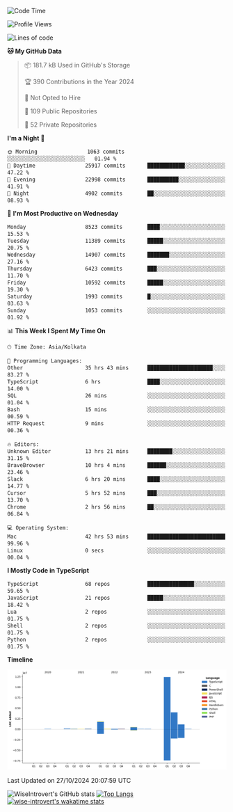 <!--START_SECTION:waka-->
![Code Time](http://img.shields.io/badge/Code%20Time-1%2C745%20hrs%201%20min-blue)

![Profile Views](http://img.shields.io/badge/Profile%20Views-0-blue)

![Lines of code](https://img.shields.io/badge/From%20Hello%20World%20I%27ve%20Written-20.6%20million%20lines%20of%20code-blue)

**🐱 My GitHub Data** 

> 📦 181.7 kB Used in GitHub's Storage 
 > 
> 🏆 390 Contributions in the Year 2024
 > 
> 🚫 Not Opted to Hire
 > 
> 📜 109 Public Repositories 
 > 
> 🔑 52 Private Repositories 
 > 
**I'm a Night 🦉** 

```text
🌞 Morning                1063 commits        ░░░░░░░░░░░░░░░░░░░░░░░░░   01.94 % 
🌆 Daytime                25917 commits       ████████████░░░░░░░░░░░░░   47.22 % 
🌃 Evening                22998 commits       ██████████░░░░░░░░░░░░░░░   41.91 % 
🌙 Night                  4902 commits        ██░░░░░░░░░░░░░░░░░░░░░░░   08.93 % 
```
📅 **I'm Most Productive on Wednesday** 

```text
Monday                   8523 commits        ████░░░░░░░░░░░░░░░░░░░░░   15.53 % 
Tuesday                  11389 commits       █████░░░░░░░░░░░░░░░░░░░░   20.75 % 
Wednesday                14907 commits       ███████░░░░░░░░░░░░░░░░░░   27.16 % 
Thursday                 6423 commits        ███░░░░░░░░░░░░░░░░░░░░░░   11.70 % 
Friday                   10592 commits       █████░░░░░░░░░░░░░░░░░░░░   19.30 % 
Saturday                 1993 commits        █░░░░░░░░░░░░░░░░░░░░░░░░   03.63 % 
Sunday                   1053 commits        ░░░░░░░░░░░░░░░░░░░░░░░░░   01.92 % 
```


📊 **This Week I Spent My Time On** 

```text
🕑︎ Time Zone: Asia/Kolkata

💬 Programming Languages: 
Other                    35 hrs 43 mins      █████████████████████░░░░   83.27 % 
TypeScript               6 hrs               ████░░░░░░░░░░░░░░░░░░░░░   14.00 % 
SQL                      26 mins             ░░░░░░░░░░░░░░░░░░░░░░░░░   01.04 % 
Bash                     15 mins             ░░░░░░░░░░░░░░░░░░░░░░░░░   00.59 % 
HTTP Request             9 mins              ░░░░░░░░░░░░░░░░░░░░░░░░░   00.36 % 

🔥 Editors: 
Unknown Editor           13 hrs 21 mins      ████████░░░░░░░░░░░░░░░░░   31.15 % 
BraveBrowser             10 hrs 4 mins       ██████░░░░░░░░░░░░░░░░░░░   23.46 % 
Slack                    6 hrs 20 mins       ████░░░░░░░░░░░░░░░░░░░░░   14.77 % 
Cursor                   5 hrs 52 mins       ███░░░░░░░░░░░░░░░░░░░░░░   13.70 % 
Chrome                   2 hrs 56 mins       ██░░░░░░░░░░░░░░░░░░░░░░░   06.84 % 

💻 Operating System: 
Mac                      42 hrs 53 mins      █████████████████████████   99.96 % 
Linux                    0 secs              ░░░░░░░░░░░░░░░░░░░░░░░░░   00.04 % 
```

**I Mostly Code in TypeScript** 

```text
TypeScript               68 repos            ███████████████░░░░░░░░░░   59.65 % 
JavaScript               21 repos            █████░░░░░░░░░░░░░░░░░░░░   18.42 % 
Lua                      2 repos             ░░░░░░░░░░░░░░░░░░░░░░░░░   01.75 % 
Shell                    2 repos             ░░░░░░░░░░░░░░░░░░░░░░░░░   01.75 % 
Python                   2 repos             ░░░░░░░░░░░░░░░░░░░░░░░░░   01.75 % 
```



**Timeline**

![Lines of Code chart](https://raw.githubusercontent.com/wise-introvert/wise-introvert/master/assets/bar_graph.png)


 Last Updated on 27/10/2024 20:07:59 UTC
<!--END_SECTION:waka-->

![WiseIntrovert's GitHub stats](https://github-readme-stats.vercel.app/api?username=wise-introvert&count_private=true&show_icons=true)
[![Top Langs](https://github-readme-stats.vercel.app/api/top-langs/?username=wise-introvert&langs_count=10)](https://github.com/anuraghazra/github-readme-stats)
[![wise-introvert's wakatime stats](https://github-readme-stats.vercel.app/api/wakatime?username=wiseintrovert)](https://github.com/anuraghazra/github-readme-stats)

